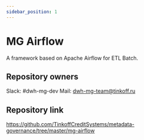 ```yaml
---
sidebar_position: 1
---
```


# MG Airflow

A framework based on Apache Airflow for ETL Batch.

## Repository owners

Slack: #dwh-mg-dev
Mail: dwh-mg-team@tinkoff.ru

## Repository link

https://github.com/TinkoffCreditSystems/metadata-governance/tree/master/mg-airflow
